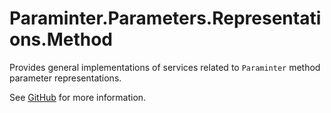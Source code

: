 # Paraminter.Parameters.Representations.Method

Provides general implementations of services related to `Paraminter` method parameter representations.

See [GitHub](https://github.com/Paraminter/Paraminter.Parameters.Representations.Method) for more information.
